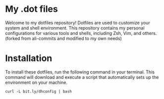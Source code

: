 # My .dot files

Welcome to my dotfiles repository! Dotfiles are used to customize your system and shell environment. This repository contains my personal configurations for various tools and shells, including Zsh, Vim, and others. (forked from ali-commits and modified to my own needs)

# Installation
To install these dotfiles, run the following command in your terminal. This command will download and execute a script that automatically sets up the environment on your machine.
```
curl -L bit.ly/dhconfig | bash
```